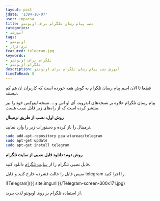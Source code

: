 ```yaml
---
layout: post
jdate: '1394-10-07'
user: imparsa
title: نصب پیام رسان تلگرام برای اوبونتو
categories:
- آموزشی
tags:
- اوبونتو
- نرم‌افزار
featured: telegram.jpg
keywords:
- تلگرام برای اوبونتو
- تلگرام اوبونتو
description: آموزش نصب پیام رسان تلگرام برای اوبونتو
timeToRead: 5
---
```


قطعا تا الان اسم پیام رسان تلگرام به گوش همه خورده است که کاربران ان هم کم نیستند.

پیام رسان تلگرام علاوه بر نسخه‌های اندروید، آی او اس و ... نسخه لینوکس خود را نیز منتشر کرده است که از راه‌های زیر قابل نصب هست.

**روش اول: نصب از طریق ترمینال**

ترمینال را باز کرده و دستورات زیر را وارد نمایید.

```sh
sudo add-apt-repository ppa:atareao/telegram
sudo apt-get update
sudo apt-get install telegram
```

**روش دوم: دانلود فایل نصبی از سایت تلگرام**

فایل نصبی تلگرام را از [سایت تلگرام](https://desktop.telegram.org/) دانلود کنید.

سپس فایل را حالت فشرده خارج کنید و فایل telegram را اجرا کنید.

![Telegram]({{ site.imgurl }}/Telegram-screen-300x171.jpg)

از استفاده تلگرام بر روی اوبونتو لذت ببرید.